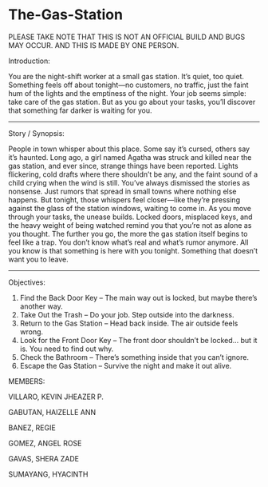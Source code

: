 # The-Gas-Station
PLEASE TAKE NOTE THAT THIS IS NOT AN OFFICIAL BUILD AND BUGS MAY OCCUR.
AND THIS IS MADE BY ONE PERSON.

Introduction:
 
You are the night-shift worker at a small gas station. It’s quiet, too quiet. Something feels off about tonight—no customers, no traffic, just the faint hum of the lights and the emptiness of the night. Your job seems simple: take care of the gas station. But as you go about your tasks, you’ll discover that something far darker is waiting for you.

---

Story / Synopsis:

People in town whisper about this place. Some say it’s cursed, others say it’s haunted. Long ago, a girl named Agatha was struck and killed near the gas station, and ever since, strange things have been reported. Lights flickering, cold drafts where there shouldn’t be any, and the faint sound of a child crying when the wind is still.
You’ve always dismissed the stories as nonsense. Just rumors that spread in small towns where nothing else happens. But tonight, those whispers feel closer—like they’re pressing against the glass of the station windows, waiting to come in.
As you move through your tasks, the unease builds. Locked doors, misplaced keys, and the heavy weight of being watched remind you that you’re not as alone as you thought. The further you go, the more the gas station itself begins to feel like a trap.
You don’t know what’s real and what’s rumor anymore. All you know is that something is here with you tonight. Something that doesn’t want you to leave.

---

Objectives:

1. Find the Back Door Key – The main way out is locked, but maybe there’s another way.
2. Take Out the Trash – Do your job. Step outside into the darkness.
3. Return to the Gas Station – Head back inside. The air outside feels wrong.
4. Look for the Front Door Key – The front door shouldn’t be locked… but it is. You need to find out why.
5. Check the Bathroom – There’s something inside that you can’t ignore.
6. Escape the Gas Station – Survive the night and make it out alive.

MEMBERS:

VILLARO, KEVIN JHEAZER P.

GABUTAN, HAIZELLE ANN

BANEZ, REGIE

GOMEZ, ANGEL ROSE

GAVAS, SHERA ZADE

SUMAYANG, HYACINTH

